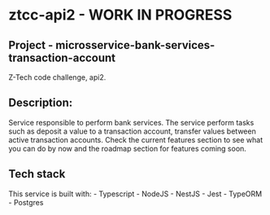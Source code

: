 # ztcc-api2 - WORK IN PROGRESS

## Project -  microsservice-bank-services-transaction-account
Z-Tech code challenge, api2.

## Description:
Service responsible to perform bank services. The service perform tasks such as deposit a value to a transaction account, transfer values between active transaction accounts. Check the current features section to see what you can do by now and the roadmap section for features coming soon.

## Tech stack
This service is built with:
    - Typescript
    - NodeJS
    - NestJS
    - Jest
    - TypeORM
    - Postgres

